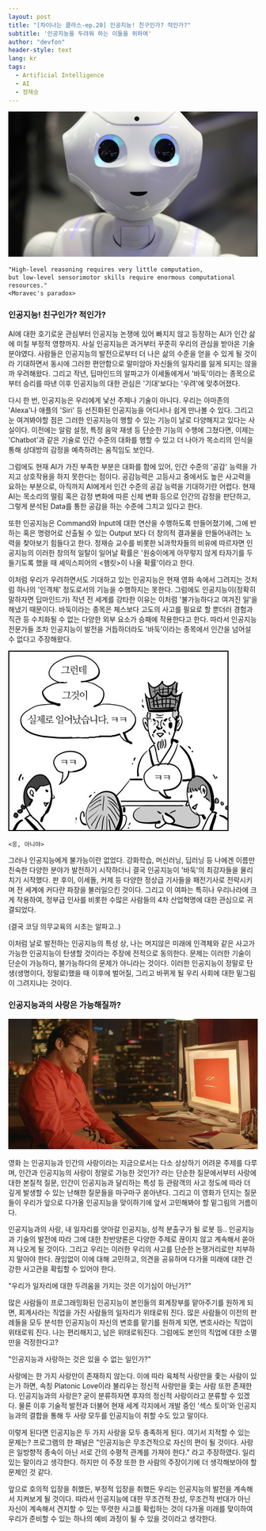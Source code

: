 ```yaml
---
layout: post
title: "[차이나는 클라스-ep.20] 인공지능! 친구인가? 적인가?"
subtitle: '인공지능을 두려워 하는 이들을 위하여'
author: "devfon"
header-style: text
lang: kr
tags:
  - Artificial Intelligence
  - AI
  - 정재승
---
```


![](/img/in-post/morave.jpg)

```
"High-level reasoning requires very little computation, 
but low-level sensorimotor skills require enormous computational resources."
<Moravec's paradox>
```


### 인공지능! 친구인가? 적인가? 
AI에 대한 호기로운 관심부터 인공지능 논쟁에 있어 빠지지 않고 등장하는 AI가 인간 삶에 미칠 부정적 영향까지. 사실 인공지능은 과거부터 꾸준히 우리의 관심을 받아온 기술 분야였다. 사람들은 인공지능의 발전으로부터 더 나은 삶의 수준을 얻을 수 있게 될 것이라 기대하면서 동시에 그러한 편안함으로 말미암아 자신들의 일자리를 잃게 되지는 않을까 우려해왔다. 그리고 작년, 딥마인드의 알파고가 이세돌에게서 '바둑'이라는 종목으로부터 승리를 따낸 이후 인공지능의 대한 관심은 '기대'보다는 '우려'에 맞추어졌다.

다시 한 번, 인공지능은 우리에게 낯선 주제나 기술이 아니다. 우리는 아마존의 'Alexa'나 애플의 'Siri' 등 선진화된 인공지능을 어디서나 쉽게 만나볼 수 있다. 그리고 눈 여겨봐야할 점은 그러한 인공지능이 행할 수 있는 기능이 날로 다양해지고 있다는 사실이다. 이전에는 알람 설정, 특정 음악 재생 등 단순한 기능의 수행에 그쳤다면, 이제는 'Chatbot'과 같은 기술로 인간 수준의 대화를 행할 수 있고 더 나아가 목소리의 인식을 통해 상대방의 감정을 예측하려는 움직임도 보인다. 

그럼에도 현재 AI가 가진 부족한 부분은 대화를 함에 있어, 인간 수준의 '공감' 능력을 가지고 상호작용을 하지 못한다는 점이다. 공감능력은 고등사고 중에서도 높은 사고력을 요하는 부분으로, 아직까지 AI에게서 인간 수준의 공감 능력을 기대하기란 어렵다. 현재 AI는 목소리의 떨림 혹은 감정 변화에 따른 신체 변화 등으로 인간의 감정을 판단하고, 그렇게 분석된 Data를 통한 공감을 하는 수준에 그치고 있다고 한다. 

또한 인공지능은 Command와 Input에 대한 연산을 수행하도록 만들어졌기에, 그에 반하는 혹은 명령어로 산출될 수 있는 Output 보다 더 창의적 결과물을 만들어내려는 노력을 찾아보기 힘들다고 한다. 정재승 교수를 비롯한 뇌과학자들의 비유에 따르자면 인공지능의 이러한 창의적 일탈이 일어날 확률은 '원숭이에게 아무렇지 않게 타자기를 두들기도록 했을 때 셰익스피어의 <햄릿>이 나올 확률'이라고 한다. 

이처럼 우리가 우려하면서도 기대하고 있는 인공지능은 현재 영화 속에서 그려지는 것처럼 하나의 '인격체' 정도로서의 기능을 수행하지는 못한다. 그럼에도 인공지능이(정확히 말하자면 딥마인드가) 작년 전 세계를 강타한 이유는 이처럼 '불가능하다고 여겨진 일'을 해냈기 때문이다. 바둑이라는 종목은 체스보다 고도의 사고를 필요로 할 뿐더러 경험과 직관 등 수치화될 수 없는 다양한 외부 요소가 승패에 작용한다고 한다. 따라서 인공지능 전문가들 조차 인공지능이 발전을 거듭하더라도 '바둑'이라는 종목에서 인간을 넘어설 수 없다고 주장해왔다.

![](/img/in-post/leemal.jpg)

```
<응, 아니야>
```

그러나 인공지능에게 불가능이란 없었다. 강화학습, 머신러닝, 딥러닝 등 나에겐 이름만 친숙한 다양한 분야가 발전하기 시작하더니 결국 인공지능이 '바둑'의 최강자들을 물리치기 시작했다. 판 후이, 이세돌, 커제 등 다양한 정상급 기사들을 패전기사로 전락시키며 전 세계에 커다란 파장을 불러일으킨 것이다. 그리고 이 여파는 특히나 우리나라에 크게 작용하여, 정부급 인사를 비롯한 수많은 사람들의 4차 산업혁명에 대한 관심으로 귀결되었다.

(결국 코딩 의무교육의 시초는 알파고..)

이처럼 날로 발전하는 인공지능의 특성 상, 나는 머지않은 미래에 인격체와 같은 사고가 가능한 인공지능이 탄생할 것이라는 주장에 전적으로 동의한다. 문제는 이러한 기술이 단순이 가능하다, 불가능하다의 문제가 아니라는 것이다. 이러한 인공지능이 정말로 탄생(생명이다, 정말로)했을 때 이후에 벌어질, 그리고 바뀌게 될 우리 사회에 대한 밑그림이 그려지냐는 것이다.

### 인공지능과의 사랑은 가능해질까?

![](/img/in-post/her.jpg)

영화 <Her>는 인공지능과 인간의 사랑이라는 지금으로서는 다소 상상하기 어려운 주제를 다루며, 인간과 인공지능의 사랑이 정말로 가능한 것인가? 라는 단순한 질문에서부터 사랑에 대한 본질적 질문, 인간이 인공지능과 달리하는 특성 등 관람객의 사고 정도에 따라 더 깊게 발생할 수 있는 난해한 질문들을 마구마구 쏟아낸다. 그리고 이 영화가 던지는 질문들이 우리가 앞으로 다가올 인공지능을 맞이하기에 앞서 고민해봐야 할 밑그림의 거름이다.

인공지능과의 사랑, 내 일자리를 앗아갈 인공지능, 성적 분출구가 될 로봇 등.. 인공지능과 기술의 발전에 따라 그에 대한 찬반양론은 다양한 주제로 끊이지 않고 계속해서 쏟아져 나오게 될 것이다. 그리고 우리는 이러한 우리의 사고를 단순한 논쟁거리로만 치부하지 말아야 한다. 끊임없이 이에 대해 고민하고, 의견을 공유하며 다가올 미래에 대한 건강한 사고관을 확립할 수 있어야 한다. 

"우리가 일자리에 대한 두려움을 가지는 것은 이기심이 아닌가?" 

많은 사람들이 프로그래밍화된 인공지능이 본인들의 회계장부를 맡아주기를 원하게 되면, 회계사라는 직업을 가진 사람들의 일자리가 위태로워 진다. 많은 사람들이 이전의 판례들을 모두 분석한 인공지능이 자신의 변호를 맡기를 원하게 되면, 변호사라는 직업이 위태로워 진다. 나는 편리해지고, 남은 위태로워진다. 그럼에도 본인의 직업에 대한 소멸만을 걱정한다고?

"인공지능과 사랑하는 것은 있을 수 없는 일인가?"

사랑에는 한 가지 사랑만이 존재하지 않는다. 이에 따라 육체적 사랑만을 좇는 사람이 있는가 하면, 속칭 Platonic Love이라 불리우는 정신적 사랑만을 좇는 사람 또한 존재한다. 인공지능과의 사랑은? 굳이 분류하자면 후자의 정신적 사랑이라고 분류할 수 있겠다. 물론 이후 기술적 발전과 더불어 현재 세계 각지에서 개발 중인 '섹스 토이'와 인공지능과의 결합을 통해 두 사랑 모두를 인공지능이 취할 수도 있고 말이다. 

이렇게 된다면 인공지능은 두 가지 사랑을 모두 충족하게 된다. 여기서 지적할 수 있는 문제는? 프로그램의 한 패널은 "인공지능은 무조건적으로 자신의 편이 될 것이다. 사랑은 일방향적 종속이 아닌 서로 간의 수평적 관계를 가져야 한다." 라고 주장하였다. 일리있는 말이라고 생각한다. 하지만 이 주장 또한 한 사람의 주장이기에 더 생각해보아야 할 문제인 것 같다.

앞으로 호의적 입장을 취했든, 부정적 입장을 취했든 우리는 인공지능의 발전을 계속해서 지켜보게 될 것이다. 따라서 인공지능에 대한 무조건적 찬성, 무조건적 반대가 아닌 자신이 계속해서 견지할 수 있는 뚜렷한 사고를 확립하는 것이 다가올 미래를 맞이하여 우리가 준비할 수 있는 하나의 예비 과정이 될 수 있을 것이라고 생각한다.